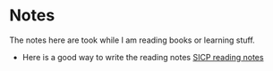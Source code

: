 # Notes

The notes here are took while I am reading books or learning stuff.

- Here is a good way to write the reading notes 
  [SICP reading notes](http://eli.thegreenplace.net/tag/sicp)
